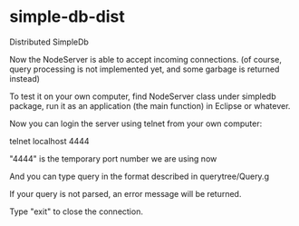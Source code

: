 # simple-db-dist
Distributed SimpleDb

Now the NodeServer is able to accept incoming connections.
(of course, query processing is not implemented yet, and some garbage is returned instead)

To test it on your own computer, find NodeServer class under simpledb package,
run it as an application (the main function) in Eclipse or whatever.

Now you can login the server using telnet from your own computer:

telnet localhost 4444

"4444" is the temporary port number we are using now

And you can type query in the format described in querytree/Query.g

If your query is not parsed, an error message will be returned.

Type "exit" to close the connection.

